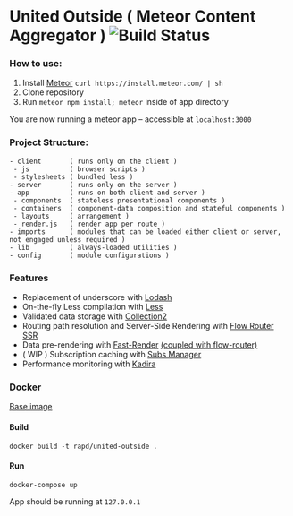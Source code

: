 # United Outside ( Meteor Content Aggregator ) ![Build Status](https://travis-ci.org/rei/united-outside.svg)

### How to use:
1. Install [Meteor](https://www.meteor.com/install) `curl https://install.meteor.com/ | sh`
1. Clone repository
1. Run `meteor npm install; meteor` inside of app directory

You are now running a meteor app – accessible at `localhost:3000`

### Project Structure:
```
- client       ( runs only on the client )
 - js          ( browser scripts )
 - stylesheets ( bundled less )
- server       ( runs only on the server )
- app          ( runs on both client and server )
 - components  ( stateless presentational components )
 - containers  ( component-data composition and stateful components )
 - layouts     ( arrangement )
 - render.js   ( render app per route )
- imports      ( modules that can be loaded either client or server, not engaged unless required )
- lib          ( always-loaded utilities )
- config       ( module configurations )
```

### Features
- Replacement of underscore with [Lodash](https://atmospherejs.com/stevezhu/lodash)
- On-the-fly Less compilation with [Less](https://atmospherejs.com/grove/less)
- Validated data storage with [Collection2](https://atmospherejs.com/aldeed/collection2)
- Routing path resolution and Server-Side Rendering with [Flow Router SSR](https://atmospherejs.com/meteorhacks/flowrouter-ssr)
- Data pre-rendering with [Fast-Render](https://atmospherejs.com/meteorhacks/fast-render) [(coupled with flow-router)](https://github.com/kadirahq/flow-router#fast-render)
- ( WIP ) Subscription caching with [Subs Manager](https://atmospherejs.com/meteorhacks/subs-manager)
- Performance monitoring with [Kadira](https://atmospherejs.com/meteorhacks/kadira)


### Docker
[Base image](https://github.com/meteorhacks/meteord)

#### Build
```
docker build -t rapd/united-outside .
```

#### Run
```
docker-compose up
```

App should be running at `127.0.0.1`
